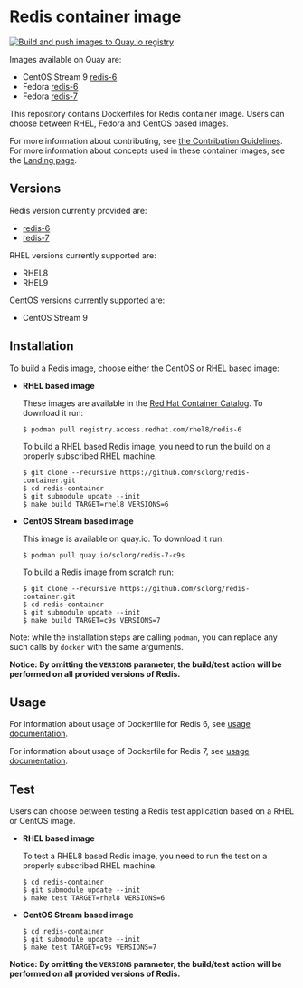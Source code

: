 Redis container image
=====================

[![Build and push images to Quay.io registry](https://github.com/sclorg/redis-container/actions/workflows/build-and-push.yml/badge.svg)](https://github.com/sclorg/redis-container/actions/workflows/build-and-push.yml)

Images available on Quay are:
* CentOS Stream 9 [redis-6](https://quay.io/repository/sclorg/redis-6-c9s)
* Fedora [redis-6](https://quay.io/repository/fedora/redis-6)
* Fedora [redis-7](https://quay.io/repository/fedora/redis-7)

This repository contains Dockerfiles for Redis container image.
Users can choose between RHEL, Fedora and CentOS based images.

For more information about contributing, see
[the Contribution Guidelines](https://github.com/sclorg/welcome/blob/master/contribution.md).
For more information about concepts used in these container images, see the
[Landing page](https://github.com/sclorg/welcome).


Versions
--------
Redis version currently provided are:
* [redis-6](6)
* [redis-7](7)

RHEL versions currently supported are:
* RHEL8
* RHEL9

CentOS versions currently supported are:
* CentOS Stream 9


Installation
------------
To build a Redis image, choose either the CentOS or RHEL based image:
*  **RHEL based image**

    These images are available in the [Red Hat Container Catalog](https://access.redhat.com/containers/#/registry.access.redhat.com/rhel8/redis-6).
    To download it run:

    ```
    $ podman pull registry.access.redhat.com/rhel8/redis-6
    ```

    To build a RHEL based Redis image, you need to run the build on a properly
    subscribed RHEL machine.

    ```
    $ git clone --recursive https://github.com/sclorg/redis-container.git
    $ cd redis-container
    $ git submodule update --init
    $ make build TARGET=rhel8 VERSIONS=6
    ```

*  **CentOS Stream based image**

    This image is available on quay.io. To download it run:

    ```
    $ podman pull quay.io/sclorg/redis-7-c9s
    ```

    To build a Redis image from scratch run:

    ```
    $ git clone --recursive https://github.com/sclorg/redis-container.git
    $ cd redis-container
    $ git submodule update --init
    $ make build TARGET=c9s VERSIONS=7
    ```

Note: while the installation steps are calling `podman`, you can replace any such calls by `docker` with the same arguments.

**Notice: By omitting the `VERSIONS` parameter, the build/test action will be performed
on all provided versions of Redis.**


Usage
-----

For information about usage of Dockerfile for Redis 6,
see [usage documentation](6).

For information about usage of Dockerfile for Redis 7,
see [usage documentation](7).

Test
----
Users can choose between testing a Redis test application based on a RHEL or CentOS image.

*  **RHEL based image**

    To test a RHEL8 based Redis image, you need to run the test on a properly
    subscribed RHEL machine.

    ```
    $ cd redis-container
    $ git submodule update --init
    $ make test TARGET=rhel8 VERSIONS=6
    ```

*  **CentOS Stream based image**

    ```
    $ cd redis-container
    $ git submodule update --init
    $ make test TARGET=c9s VERSIONS=7
    ```

**Notice: By omitting the `VERSIONS` parameter, the build/test action will be performed
on all provided versions of Redis.**
